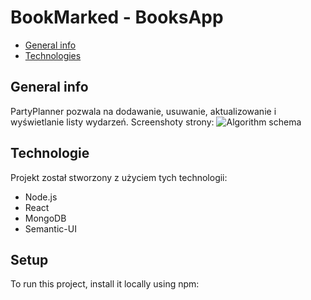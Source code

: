# BookMarked - BooksApp

* [General info](#general_info)
* [Technologies](#technologies)

## General info
PartyPlanner pozwala na dodawanie, usuwanie, aktualizowanie i wyświetlanie listy wydarzeń.
Screenshoty strony:
	![Algorithm schema](./src/images/AppScreen.png)
## Technologie
Projekt został stworzony z użyciem tych technologii:
* Node.js
* React
* MongoDB
* Semantic-UI

	
## Setup
To run this project, install it locally using npm:


